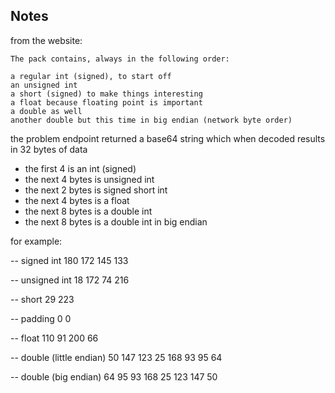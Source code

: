 ## Notes

from the website:
```
The pack contains, always in the following order:

a regular int (signed), to start off
an unsigned int
a short (signed) to make things interesting
a float because floating point is important
a double as well
another double but this time in big endian (network byte order)
```


the problem endpoint returned a base64 string which when decoded results in 32 bytes of data


- the first 4 is an int (signed)
- the next 4 bytes is unsigned int
- the next 2 bytes is signed short int
- the next 4 bytes is a float
- the next 8 bytes is a double int
- the next 8 bytes is a double int in big endian

for example:

-- signed int
180
172
145
133

-- unsigned int
18
172
74
216

--  short
29
223

-- padding
0
0

-- float
110
91
200
66

-- double (little endian)
50
147
123
25
168
93
95
64

-- double (big endian)
64
95
93
168
25
123
147
50
